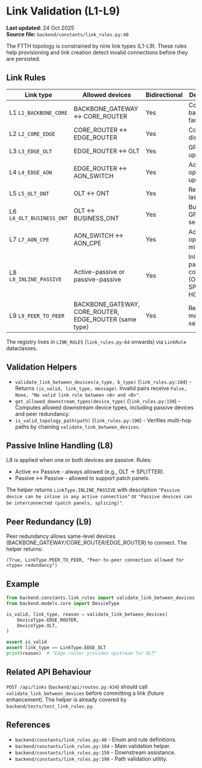 # Link Validation (L1-L9)

**Last updated:** 24 Oct 2025  
**Source file:** `backend/constants/link_rules.py:40`

The FTTH topology is constrained by nine link types (L1-L9). These rules help provisioning and link creation detect invalid connections before they are persisted.

## Link Rules
| Link type | Allowed devices | Bidirectional | Description |
|-----------|-----------------|---------------|-------------|
| L1 `L1_BACKBONE_CORE` | BACKBONE_GATEWAY <-> CORE_ROUTER | Yes | Core backbone fan-out. |
| L2 `L2_CORE_EDGE` | CORE_ROUTER <-> EDGE_ROUTER | Yes | Core to distribution. |
| L3 `L3_EDGE_OLT` | EDGE_ROUTER <-> OLT | Yes | GPON uplink. |
| L4 `L4_EDGE_AON` | EDGE_ROUTER <-> AON_SWITCH | Yes | Active optical uplink. |
| L5 `L5_OLT_ONT` | OLT <-> ONT | Yes | Residential last mile. |
| L6 `L6_OLT_BUSINESS_ONT` | OLT <-> BUSINESS_ONT | Yes | Business GPON service. |
| L7 `L7_AON_CPE` | AON_SWITCH <-> AON_CPE | Yes | Active optical last mile. |
| L8 `L8_INLINE_PASSIVE` | Active-passive or passive-passive | Yes | Inline passive components (ODF, NVT, SPLITTER, HOP). |
| L9 `L9_PEER_TO_PEER` | BACKBONE_GATEWAY, CORE_ROUTER, EDGE_ROUTER (same type) | Yes | Redundant mesh within same layer. |

The registry lives in `LINK_RULES` (`link_rules.py:64` onwards) via `LinkRule` dataclasses.

## Validation Helpers
- `validate_link_between_devices(a_type, b_type)` (`link_rules.py:104`) - Returns `(is_valid, link_type, message)`. Invalid pairs receive `False, None, "No valid link rule between <A> and <B>"`.
- `get_allowed_downstream_types(device_type)` (`link_rules.py:150`) - Computes allowed downstream device types, including passive devices and peer redundancy.
- `is_valid_topology_path(path)` (`link_rules.py:190`) - Verifies multi-hop paths by chaining `validate_link_between_devices`.

## Passive Inline Handling (L8)
L8 is applied when one or both devices are passive. Rules:
- Active <-> Passive - always allowed (e.g., OLT -> SPLITTER).
- Passive <-> Passive - allowed to support patch panels.

The helper returns `LinkType.INLINE_PASSIVE` with description `"Passive device can be inline in any active connection"` or `"Passive devices can be interconnected (patch panels, splicing)"`.

## Peer Redundancy (L9)
Peer redundancy allows same-level devices (BACKBONE_GATEWAY/CORE_ROUTER/EDGE_ROUTER) to connect. The helper returns:
```
(True, LinkType.PEER_TO_PEER, "Peer-to-peer connection allowed for <type> redundancy")
```

## Example
```python
from backend.constants.link_rules import validate_link_between_devices, LinkType
from backend.models.core import DeviceType

is_valid, link_type, reason = validate_link_between_devices(
    DeviceType.EDGE_ROUTER,
    DeviceType.OLT,
)

assert is_valid
assert link_type == LinkType.EDGE_OLT
print(reason)  # "Edge router provides upstream for OLT"
```

## Related API Behaviour
`POST /api/links` (`backend/api/routes.py:434`) should call `validate_link_between_devices` before committing a link (future enhancement). The helper is already covered by `backend/tests/test_link_rules.py`.

## References
- `backend/constants/link_rules.py:40` - Enum and rule definitions.
- `backend/constants/link_rules.py:104` - Main validation helper.
- `backend/constants/link_rules.py:150` - Downstream assistance.
- `backend/constants/link_rules.py:190` - Path validation utility.

